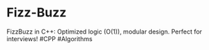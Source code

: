 # Fizz-Buzz
FizzBuzz in C++: Optimized logic (O(1)), modular design. Perfect for interviews! #CPP #Algorithms
